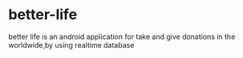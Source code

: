 # better-life
better life is an android application for take and give donations in the worldwide,by using realtime database
